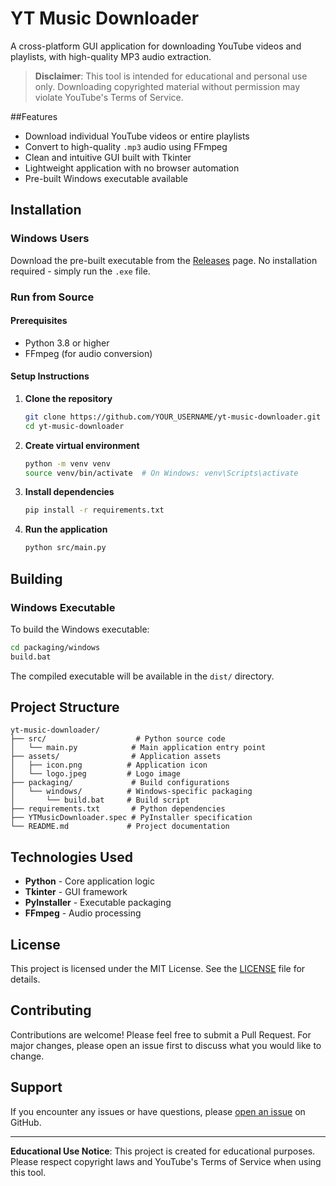 # YT Music Downloader

A cross-platform GUI application for downloading YouTube videos and playlists, with high-quality MP3 audio extraction.

> **Disclaimer**: This tool is intended for educational and personal use only. Downloading copyrighted material without permission may violate YouTube's Terms of Service.

##Features

- Download individual YouTube videos or entire playlists
- Convert to high-quality `.mp3` audio using FFmpeg
- Clean and intuitive GUI built with Tkinter
- Lightweight application with no browser automation
- Pre-built Windows executable available

## Installation

### Windows Users

Download the pre-built executable from the [Releases](../../releases) page. No installation required - simply run the `.exe` file.

### Run from Source

#### Prerequisites

- Python 3.8 or higher
- FFmpeg (for audio conversion)

#### Setup Instructions

1. **Clone the repository**

   ```bash
   git clone https://github.com/YOUR_USERNAME/yt-music-downloader.git
   cd yt-music-downloader
   ```

2. **Create virtual environment**

   ```bash
   python -m venv venv
   source venv/bin/activate  # On Windows: venv\Scripts\activate
   ```

3. **Install dependencies**

   ```bash
   pip install -r requirements.txt
   ```

4. **Run the application**

   ```bash
   python src/main.py
   ```

## Building

### Windows Executable

To build the Windows executable:

```bash
cd packaging/windows
build.bat
```

The compiled executable will be available in the `dist/` directory.

## Project Structure

```
yt-music-downloader/
├── src/                    # Python source code
│   └── main.py            # Main application entry point
├── assets/                # Application assets
│   ├── icon.png          # Application icon
│   └── logo.jpeg         # Logo image
├── packaging/             # Build configurations
│   └── windows/          # Windows-specific packaging
│       └── build.bat     # Build script
├── requirements.txt       # Python dependencies
├── YTMusicDownloader.spec # PyInstaller specification
└── README.md             # Project documentation
```

## Technologies Used

- **Python** - Core application logic
- **Tkinter** - GUI framework
- **PyInstaller** - Executable packaging
- **FFmpeg** - Audio processing

## License

This project is licensed under the MIT License. See the [LICENSE](LICENSE) file for details.

## Contributing

Contributions are welcome! Please feel free to submit a Pull Request. For major changes, please open an issue first to discuss what you would like to change.

## Support

If you encounter any issues or have questions, please [open an issue](../../issues) on GitHub.

---

**Educational Use Notice**: This project is created for educational purposes. Please respect copyright laws and YouTube's Terms of Service when using this tool.